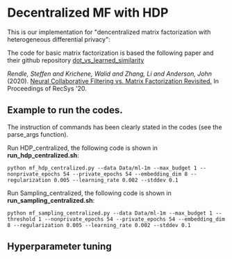 # Decentralized MF with HDP 

This is our implementation for "dencentralized matrix factorization with heterogeneous differential privacy":

The code for basic matrix factorization is based the following paper and their github repository [dot_vs_learned_similarity](https://github.com/google-research/google-research/tree/master/dot_vs_learned_similarity)

*Rendle, Steffen and Krichene, Walid and Zhang, Li and Anderson, John* (2020). [Neural Collaborative Filtering vs. Matrix Factorization Revisited.](https://dl.acm.org/doi/10.1145/3383313.3412488) In Proceedings of RecSys '20.

## Example to run the codes.
The instruction of commands has been clearly stated in the codes (see the  parse_args function). 

Run HDP_centralized, the following code is shown in **run_hdp_centralized.sh**:
```
python mf_hdp_centralized.py --data Data/ml-1m --max_budget 1 --nonprivate_epochs 54 --private_epochs 54 --embedding_dim 8 --regularization 0.005 --learning_rate 0.002 --stddev 0.1

```

Run Sampling_centralized, the following code is shown in **run_sampling_centralized.sh**:
```
python mf_sampling_centralized.py --data Data/ml-1m --max_budget 1 --threshold 1 --nonprivate_epochs 54 --private_epochs 54 --embedding_dim 8 --regularization 0.005 --learning_rate 0.002 --stddev 0.1
```

## Hyperparameter tuning 
